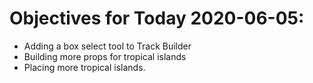 # Objectives for Today 2020-06-05:

- Adding a box select tool to Track Builder
- Building more props for tropical islands
- Placing more tropical islands.
